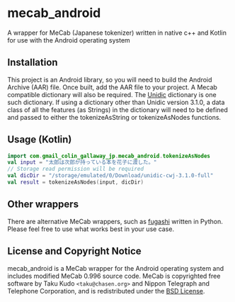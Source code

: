 # mecab_android
A wrapper for MeCab (Japanese tokenizer) written in native c++ and Kotlin for use with the Android operating system

## Installation

This project is an Android library, so you will need to build the Android Archive (AAR) file.
Once built, add the AAR file to your project.
A Mecab compatible dictionary will also be required.
The [Unidic](https://clrd.ninjal.ac.jp/unidic/en/) dictionary is one such dictionary.
If using a dictionary other than Unidic version 3.1.0, 
a data class of all the features (as Strings) in the dictionary will need to be defined
and passed to either the tokenizeAsString or tokenizeAsNodes functions.

## Usage (Kotlin)
```kotlin
import com.gmail_colin_gallaway_jp.mecab_android.tokenizeAsNodes
val input = "太郎は次郎が持っている本を花子に渡した。"
// Storage read permission will be required
val dicDir = "/storage/emulated/0/Download/unidic-cwj-3.1.0-full"
val result = tokenizeAsNodes(input, dicDir)
```


## Other wrappers

There are alternative MeCab wrappers, such as [fugashi](https://github.com/polm/fugashi/) written in Python.
Please feel free to use what works best in your use case.

## License and Copyright Notice

mecab_android is a MeCab wrapper for the Android operating system and includes modified MeCab 0.996 source code.
MeCab is copyrighted free software by Taku Kudo `<taku@chasen.org>` and Nippon
Telegraph and Telephone Corporation, and is redistributed under the [BSD
License](./LICENSE.mecab).
